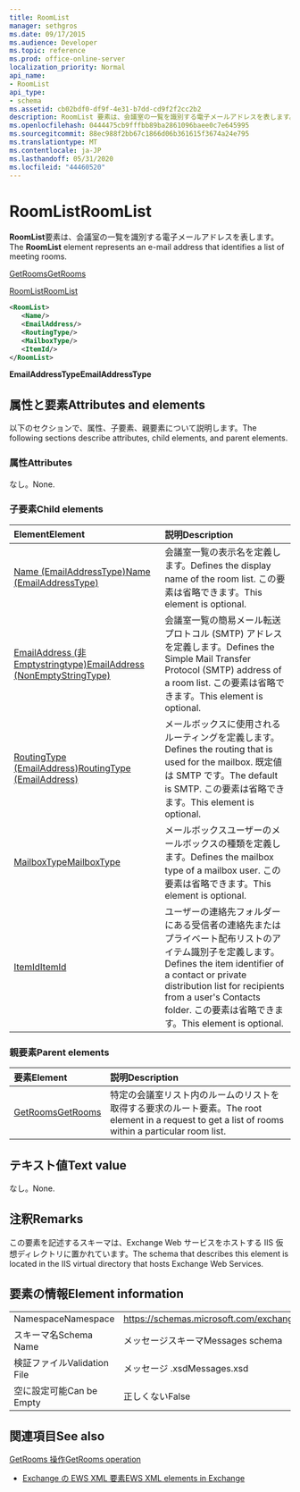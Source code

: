 ```yaml
---
title: RoomList
manager: sethgros
ms.date: 09/17/2015
ms.audience: Developer
ms.topic: reference
ms.prod: office-online-server
localization_priority: Normal
api_name:
- RoomList
api_type:
- schema
ms.assetid: cb02bdf0-df9f-4e31-b7dd-cd9f2f2cc2b2
description: RoomList 要素は、会議室の一覧を識別する電子メールアドレスを表します。
ms.openlocfilehash: 0444475cb9fffbb89ba2861096baee0c7e645995
ms.sourcegitcommit: 88ec988f2bb67c1866d06b361615f3674a24e795
ms.translationtype: MT
ms.contentlocale: ja-JP
ms.lasthandoff: 05/31/2020
ms.locfileid: "44460520"
---
```

# <a name="roomlist"></a><span data-ttu-id="370be-103">RoomList</span><span class="sxs-lookup"><span data-stu-id="370be-103">RoomList</span></span>

<span data-ttu-id="370be-104">**RoomList**要素は、会議室の一覧を識別する電子メールアドレスを表します。</span><span class="sxs-lookup"><span data-stu-id="370be-104">The **RoomList** element represents an e-mail address that identifies a list of meeting rooms.</span></span> 
  
[<span data-ttu-id="370be-105">GetRooms</span><span class="sxs-lookup"><span data-stu-id="370be-105">GetRooms</span></span>](getrooms.md)
  
[<span data-ttu-id="370be-106">RoomList</span><span class="sxs-lookup"><span data-stu-id="370be-106">RoomList</span></span>](roomlist.md)
  
```XML
<RoomList>
   <Name/>
   <EmailAddress/>
   <RoutingType/>
   <MailboxType/>
   <ItemId/>
</RoomList>
```

 <span data-ttu-id="370be-107">**EmailAddressType**</span><span class="sxs-lookup"><span data-stu-id="370be-107">**EmailAddressType**</span></span>
## <a name="attributes-and-elements"></a><span data-ttu-id="370be-108">属性と要素</span><span class="sxs-lookup"><span data-stu-id="370be-108">Attributes and elements</span></span>

<span data-ttu-id="370be-109">以下のセクションで、属性、子要素、親要素について説明します。</span><span class="sxs-lookup"><span data-stu-id="370be-109">The following sections describe attributes, child elements, and parent elements.</span></span>
  
### <a name="attributes"></a><span data-ttu-id="370be-110">属性</span><span class="sxs-lookup"><span data-stu-id="370be-110">Attributes</span></span>

<span data-ttu-id="370be-111">なし。</span><span class="sxs-lookup"><span data-stu-id="370be-111">None.</span></span>
  
### <a name="child-elements"></a><span data-ttu-id="370be-112">子要素</span><span class="sxs-lookup"><span data-stu-id="370be-112">Child elements</span></span>

|<span data-ttu-id="370be-113">**Element**</span><span class="sxs-lookup"><span data-stu-id="370be-113">**Element**</span></span>|<span data-ttu-id="370be-114">**説明**</span><span class="sxs-lookup"><span data-stu-id="370be-114">**Description**</span></span>|
|:-----|:-----|
|[<span data-ttu-id="370be-115">Name (EmailAddressType)</span><span class="sxs-lookup"><span data-stu-id="370be-115">Name (EmailAddressType)</span></span>](name-emailaddresstype.md) <br/> |<span data-ttu-id="370be-116">会議室一覧の表示名を定義します。</span><span class="sxs-lookup"><span data-stu-id="370be-116">Defines the display name of the room list.</span></span> <span data-ttu-id="370be-117">この要素は省略できます。</span><span class="sxs-lookup"><span data-stu-id="370be-117">This element is optional.</span></span>  <br/> |
|[<span data-ttu-id="370be-118">EmailAddress (非 Emptystringtype)</span><span class="sxs-lookup"><span data-stu-id="370be-118">EmailAddress (NonEmptyStringType)</span></span>](emailaddress-nonemptystringtype.md) <br/> |<span data-ttu-id="370be-119">会議室一覧の簡易メール転送プロトコル (SMTP) アドレスを定義します。</span><span class="sxs-lookup"><span data-stu-id="370be-119">Defines the Simple Mail Transfer Protocol (SMTP) address of a room list.</span></span> <span data-ttu-id="370be-120">この要素は省略できます。</span><span class="sxs-lookup"><span data-stu-id="370be-120">This element is optional.</span></span>  <br/> |
|[<span data-ttu-id="370be-121">RoutingType (EmailAddress)</span><span class="sxs-lookup"><span data-stu-id="370be-121">RoutingType (EmailAddress)</span></span>](routingtype-emailaddress.md) <br/> |<span data-ttu-id="370be-122">メールボックスに使用されるルーティングを定義します。</span><span class="sxs-lookup"><span data-stu-id="370be-122">Defines the routing that is used for the mailbox.</span></span> <span data-ttu-id="370be-123">既定値は SMTP です。</span><span class="sxs-lookup"><span data-stu-id="370be-123">The default is SMTP.</span></span> <span data-ttu-id="370be-124">この要素は省略できます。</span><span class="sxs-lookup"><span data-stu-id="370be-124">This element is optional.</span></span>  <br/> |
|[<span data-ttu-id="370be-125">MailboxType</span><span class="sxs-lookup"><span data-stu-id="370be-125">MailboxType</span></span>](mailboxtype.md) <br/> |<span data-ttu-id="370be-126">メールボックスユーザーのメールボックスの種類を定義します。</span><span class="sxs-lookup"><span data-stu-id="370be-126">Defines the mailbox type of a mailbox user.</span></span> <span data-ttu-id="370be-127">この要素は省略できます。</span><span class="sxs-lookup"><span data-stu-id="370be-127">This element is optional.</span></span>  <br/> |
|[<span data-ttu-id="370be-128">ItemId</span><span class="sxs-lookup"><span data-stu-id="370be-128">ItemId</span></span>](itemid.md) <br/> |<span data-ttu-id="370be-129">ユーザーの連絡先フォルダーにある受信者の連絡先またはプライベート配布リストのアイテム識別子を定義します。</span><span class="sxs-lookup"><span data-stu-id="370be-129">Defines the item identifier of a contact or private distribution list for recipients from a user's Contacts folder.</span></span> <span data-ttu-id="370be-130">この要素は省略できます。</span><span class="sxs-lookup"><span data-stu-id="370be-130">This element is optional.</span></span>  <br/> |
   
### <a name="parent-elements"></a><span data-ttu-id="370be-131">親要素</span><span class="sxs-lookup"><span data-stu-id="370be-131">Parent elements</span></span>

|<span data-ttu-id="370be-132">**要素**</span><span class="sxs-lookup"><span data-stu-id="370be-132">**Element**</span></span>|<span data-ttu-id="370be-133">**説明**</span><span class="sxs-lookup"><span data-stu-id="370be-133">**Description**</span></span>|
|:-----|:-----|
|[<span data-ttu-id="370be-134">GetRooms</span><span class="sxs-lookup"><span data-stu-id="370be-134">GetRooms</span></span>](getrooms.md) <br/> |<span data-ttu-id="370be-135">特定の会議室リスト内のルームのリストを取得する要求のルート要素。</span><span class="sxs-lookup"><span data-stu-id="370be-135">The root element in a request to get a list of rooms within a particular room list.</span></span>  <br/> |
   
## <a name="text-value"></a><span data-ttu-id="370be-136">テキスト値</span><span class="sxs-lookup"><span data-stu-id="370be-136">Text value</span></span>

<span data-ttu-id="370be-137">なし。</span><span class="sxs-lookup"><span data-stu-id="370be-137">None.</span></span>
  
## <a name="remarks"></a><span data-ttu-id="370be-138">注釈</span><span class="sxs-lookup"><span data-stu-id="370be-138">Remarks</span></span>

<span data-ttu-id="370be-139">この要素を記述するスキーマは、Exchange Web サービスをホストする IIS 仮想ディレクトリに置かれています。</span><span class="sxs-lookup"><span data-stu-id="370be-139">The schema that describes this element is located in the IIS virtual directory that hosts Exchange Web Services.</span></span>
  
## <a name="element-information"></a><span data-ttu-id="370be-140">要素の情報</span><span class="sxs-lookup"><span data-stu-id="370be-140">Element information</span></span>

|||
|:-----|:-----|
|<span data-ttu-id="370be-141">Namespace</span><span class="sxs-lookup"><span data-stu-id="370be-141">Namespace</span></span>  <br/> |https://schemas.microsoft.com/exchange/services/2006/messages  <br/> |
|<span data-ttu-id="370be-142">スキーマ名</span><span class="sxs-lookup"><span data-stu-id="370be-142">Schema Name</span></span>  <br/> |<span data-ttu-id="370be-143">メッセージスキーマ</span><span class="sxs-lookup"><span data-stu-id="370be-143">Messages schema</span></span>  <br/> |
|<span data-ttu-id="370be-144">検証ファイル</span><span class="sxs-lookup"><span data-stu-id="370be-144">Validation File</span></span>  <br/> |<span data-ttu-id="370be-145">メッセージ .xsd</span><span class="sxs-lookup"><span data-stu-id="370be-145">Messages.xsd</span></span>  <br/> |
|<span data-ttu-id="370be-146">空に設定可能</span><span class="sxs-lookup"><span data-stu-id="370be-146">Can be Empty</span></span>  <br/> |<span data-ttu-id="370be-147">正しくない</span><span class="sxs-lookup"><span data-stu-id="370be-147">False</span></span>  <br/> |
   
## <a name="see-also"></a><span data-ttu-id="370be-148">関連項目</span><span class="sxs-lookup"><span data-stu-id="370be-148">See also</span></span>



[<span data-ttu-id="370be-149">GetRooms 操作</span><span class="sxs-lookup"><span data-stu-id="370be-149">GetRooms operation</span></span>](getrooms-operation.md)


- [<span data-ttu-id="370be-150">Exchange の EWS XML 要素</span><span class="sxs-lookup"><span data-stu-id="370be-150">EWS XML elements in Exchange</span></span>](ews-xml-elements-in-exchange.md)

